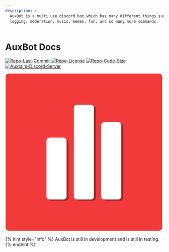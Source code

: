 ```yaml
---
description: >-
  AuxBot is a multi use discord bot which has many different things such as
  logging, moderation, music, memes, fun, and so many more commands.
---
```


# AuxBot Docs

[![Repo-Last-Commit](https://img.shields.io/github/last-commit/Auxtal/AuxBot-Python-Docs?color=purple&label=Last%20Commit&logo=GitHub&logoColor=white)](https://github.com/Auxtal/AuxBot-Python-Docs) [![Repo-License](https://img.shields.io/github/license/Auxtal/AuxBot-Python-Docs?color=orange&label=License&logo=GitHub)](https://github.com/Auxtal/AuxBot-Python-Docs) [![Repo-Code-Size](https://img.shields.io/github/repo-size/Auxtal/AuxBot-Python-Docs?color=blue&label=Repo%20Size&logo=GitHub&logoColor=white)](https://github.com/Auxtal/AuxBot-Python-Docs) [![Auxtal&apos;s-Discord-Server](https://img.shields.io/discord/665811923471958018?label=Support%20Server&logo=Discord&logoColor=white)](https://discord.gg/BxfuKvDYzq)

![](.gitbook/assets/auxbot-logo-round%20%281%29.png)

{% hint style="info" %}
AuxBot is still in development and is still in testing.
{% endhint %}

